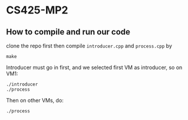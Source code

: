 # CS425-MP2


## How to compile and run our code
clone the repo first then compile `introducer.cpp` and `process.cpp` by
```
make
```
Introducer must go in first, and we selected first VM as introducer, so on VM1:
```
./introducer
./process
```
Then on other VMs, do:
```
./process
```
